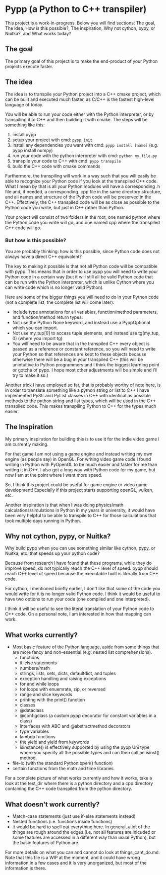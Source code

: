 # Pypp (a Python to C++ transpiler)
This project is a work-in-progress. Below you will find sections: The goal, The idea, How is this possible?, 
The inspiration, Why not cython, pypy, or Nuitka?, and What works today?

## The goal
The primary goal of this project is to make the end-product of your Python projects execute faster.
## The idea
The idea is to transpile your Python project into a C++ cmake project, which can be built
and executed much faster, as C/C++ is the fastest high-level language of today.

You will be able to run your code either with the Python interpreter, or by transpiling it to C++ and then 
building it with cmake. The steps will be something like this:
1. install pypp
2. setup your project with cmd: `pypp init`
3. install any dependencies you want with cmd: `pypp install [name]` (e.g. pypp install numpy)
4. run your code with the python interpreter with cmd: `python my_file.py`
5. transpile your code to C++ with cmd: `pypp transpile` 
6. build the C++ code with cmake commands

Furthermore, the transpiling will work in a way such that you will easily be able to recognize your 
Python code if you 
look at the transpiled C++ code. What I mean by that is all your Python modules will have a
corresponding .h file and, if needed, a corresponding .cpp file in the same directory structure, and 
all names 
and structure of the Python code will be preserved in the C++. Effectively, the C++ transpiled 
code will be as close as possible to the Python code you write, but just in C++ rather 
than Python. 

Your project will consist of two folders in the root, one named python where the Python 
code you write will go, and one named cpp where the transpiled C++ code will go.

### But how is this possible?
You are probably thinking: how is this possible, since Python code does not always have a direct C++
equivalent?

The key to making it possible is that not all Python code will be compatible with pypp. This means that
in order to use pypp you will need to write your Python code in a certain way (but it will still all 
be valid Python code that can be run with the Python interpreter, which is unlike Cython where you 
can write code which is no longer valid Python).

Here are some of the bigger things you will need to do in your 
Python code (not a complete list; the complete list will come later):
- Include type annotations for all variables, function/method parameters, and function/method return types.
- Not use the Python None keyword, and instead use a PyppOptional which you can import.
- Not use my_tup[0] to access tuple elements, and instead use tg(my_tup, 0) (where you import tg)
- You will need to be aware that in the transpiled C++ every object is passed as a reference or constant reference, so
you will need to write your Python so that references are kept to these objects because otherwise there will be a bug
in your transpiled C++ (this will be unintuitive to Python programmers and I think the biggest learning point or gotcha 
of pypp. I hope most other adjustments will be simple and i'll try to make it so.)

Another trick I have employed so far, that is probably worthy of note here, is in order to translate something
like a python string or list to C++ I have implemented PyStr and PyList classes in C++ with identical 
as possible methods to the python string and list types, which will be used in the C++ transpiled code.
This makes transpiling Python to C++ for the types much easier.

## The Inspiration 
My primary inspiration for building this is to use it for the indie video game I am currently making.

For that game I am not using a game engine and instead writing my own engine (as people say) in OpenGL.
For writing video game code I found writing in Python with PyOpenGL to be much easier and faster for me 
than writing it in C++. I also got a long way with Python code for my game, but now I am at the point
where I want more speed.

So, I think this project could be useful for game engine or video game development! Especially if 
this project starts supporting openGL, vulkan, etc.

Another inspiration is that when I was doing physics/math calculations/simulations in Python in my years 
in university, it would have been very helpful to be able to transpile to C++ for those 
calculations that took multiple days running in Python.

## Why not cython, pypy, or Nuitka?
Why build pypp when you can use something similar like cython, pypy, or Nuitka, etc. that speeds up your
python code? 

Because from research I have found that these programs, while they do improve speed, do not typically reach 
the C++ level of speed. pypp should reach C++ level of speed because the executable built is literally from 
C++ code.

For cython, I mentioned briefly earlier, I don't like that some of the code you would write for it is 
no longer valid Python code. I think it would be useful to have two options to run your code 
(one compiled and one interpreted).

I think it will be useful to see the literal translation of your Python code to C++ code. On a personal
note, I am interested in how that mapping can work.

## What works currently?
- Most basic feature of the Python language, aside from some things that are more fancy and non-essential 
(e.g. nested list comprehensions).
  - functions
  - if-else statements
  - numbers/math
  - strings, lists, sets, dicts, defaultdict, and tuples
  - exception handling and raising exceptions
  - for and while loops
  - for loops with enuemrate, zip, or reversed
  - range and slice keywords
  - printing with the print() function
  - classes
  - @dataclass
  - @configclass (a custom pypp decorator for constant variables in a class)
  - interfaces with ABC and @abstractmethod decorators
  - type variables
  - lambda functions
  - the yield and yield from keywords
  - isinstance() is effectively supported by using the pypp Uni type where you specify all the possible types
and can then call an isinst() method.
- file-io (with the standard Python open() function)
- certain functions from the math and time libraries

For a complete picture of what works currently and how it works, take a look at 
the test_dir where there is a python directory and a cpp directory containing the C++ code 
transpiled from the python directory.

## What doesn't work currently?
- Match-case statements (just use if-else statements instead)
- Nested functions (i.e. functions inside functions)
- It would be hard to spell out everything here. In general, a lot of the things are rough around the edges 
(i.e. not all features are inlcuded or some features are accessed in a different way than usual Python), but the basic 
features of Python are.

For more details on what you can and cannot do look at things_cant_do.md. Note that this file is a WIP at the moment, 
and it could have wrong information in a few cases and it is very unorganized, but most of the information is there.